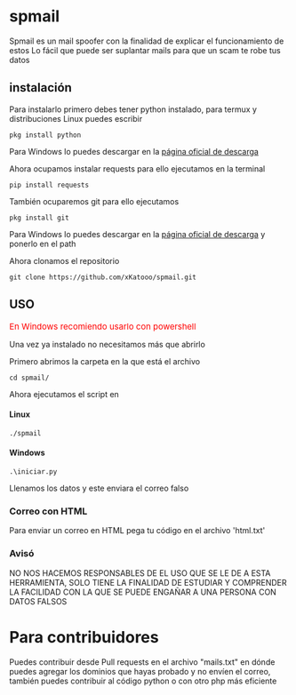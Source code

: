 # spmail
Spmail es un mail spoofer con la finalidad de explicar el funcionamiento de estos 
Lo fácil que puede ser suplantar mails para que un scam te robe tus datos

## instalación
Para instalarlo primero debes tener python instalado, para termux y distribuciones Linux puedes escribir 
```
pkg install python
```
Para Windows lo puedes descargar en la <a href="https://git-scm.com/download/win"> página oficial de descarga</a>


Ahora ocupamos instalar requests para ello ejecutamos en la terminal
```
pip install requests
```

También ocuparemos git para ello ejecutamos 
```
pkg install git
```
Para Windows lo puedes descargar en la <a href="https://www.python.org/downloads/"> página oficial de descarga</a>
y ponerlo en el path 


Ahora clonamos el repositorio
``` 
git clone https://github.com/xKatooo/spmail.git
```

## USO 

<span style="font-size:15px; color: red;"> En Windows recomiendo usarlo con powershell</span>

Una vez ya instalado no necesitamos más que abrirlo

Primero abrimos la carpeta en la que está el archivo 
```
cd spmail/
```

Ahora ejecutamos el script en
#### Linux
```
./spmail
```

#### Windows
```
.\iniciar.py
```

Llenamos los datos y este enviara el correo falso

### Correo con HTML
Para enviar un correo en HTML pega tu código en el archivo 'html.txt'

### Avisó
NO NOS HACEMOS RESPONSABLES DE EL USO QUE SE LE DE A ESTA HERRAMIENTA, SOLO TIENE LA FINALIDAD DE ESTUDIAR Y COMPRENDER LA FACILIDAD CON LA QUE SE PUEDE ENGAÑAR A UNA PERSONA CON DATOS FALSOS 

# Para contribuidores
Puedes contribuir desde Pull requests en el archivo "mails.txt" en dónde puedes agregar los dominios que hayas probado y no envíen el correo, también puedes contribuir al código python o con otro php más eficiente 

